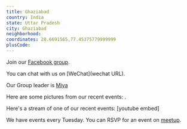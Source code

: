 ```yaml
---
title: Ghaziabad
country: India
state: Uttar Pradesh
city: Ghaziabad
neighborhood: 
coordinates: 28.6691565,77.45375779999999
plusCode:
---
```

Join our [Facebook group](https://www.facebook.com/groups/free.code.camp.ghaziabad.india/).

You can chat with us on [WeChat](wechat URL).

Our Group leader is [Miya](freecodecamp.org/miya)

Here are some pictures from our recent events:
![]().

Here's a stream of one of our recent events:
[youtube embed]

We have events every Tuesday. You can RSVP for an event on [meetup](meetupurl).
